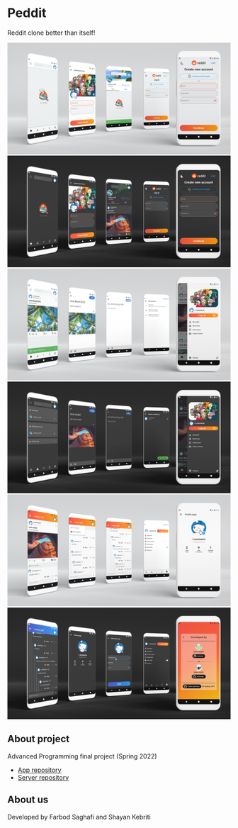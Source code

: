 # Peddit
Reddit clone better than itself!

![This is an image](preview_photos/1.jpg)
![This is an image](preview_photos/2.jpg)
![This is an image](preview_photos/3.jpg)
![This is an image](preview_photos/4.jpg)
![This is an image](preview_photos/5.jpg)
![This is an image](preview_photos/6.jpg)


## About project
Advanced Programming final project (Spring 2022)
- [App repository](https://github.com/i4mShayan/Peddit)
- [Server repository](https://github.com/itsfarbod/Peddit_Server)

## About us
Developed by Farbod Saghafi and Shayan Kebriti
